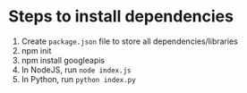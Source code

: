 # Steps to install dependencies

1. Create `package.json` file to store all dependencies/libraries
2. npm init
3. npm install googleapis
4. In NodeJS, run `node index.js`
5. In Python, run `python index.py`
